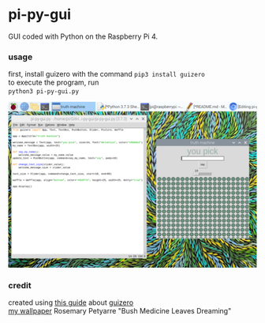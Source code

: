 # pi-py-gui
GUI coded with Python on the Raspberry Pi 4.

### usage
first, install guizero with the command `pip3 install guizero`  
to execute the program, run  
`python3 pi-py-gui.py`

![pi-py-gui-demo-scrnsht](/pi-py-gui.jpg)


### credit
created using [this guide](https://projects.raspberrypi.org/en/projects/getting-started-with-guis) about [guizero](https://lawsie.github.io/guizero/)  
[my wallpaper](https://creativenative.com.au/products/rosemary-petyarre-bush-medicine-leaves-dreaming) Rosemary Petyarre "Bush Medicine Leaves Dreaming"
